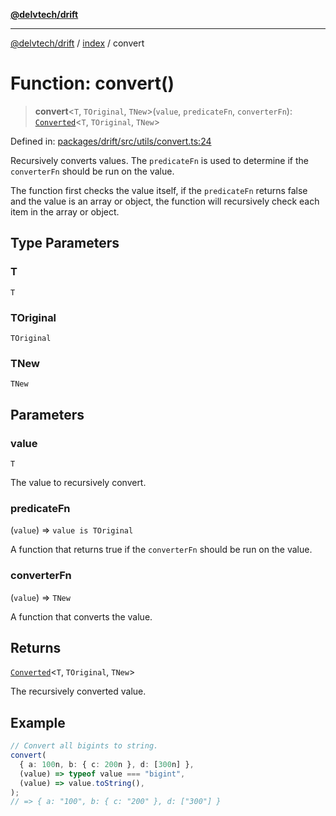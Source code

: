 [**@delvtech/drift**](../../README.md)

***

[@delvtech/drift](../../README.md) / [index](../README.md) / convert

# Function: convert()

> **convert**\<`T`, `TOriginal`, `TNew`\>(`value`, `predicateFn`, `converterFn`): [`Converted`](../type-aliases/Converted.md)\<`T`, `TOriginal`, `TNew`\>

Defined in: [packages/drift/src/utils/convert.ts:24](https://github.com/delvtech/drift/blob/95370f81f9813e8d583ed884b0b07657be0d8f2c/packages/drift/src/utils/convert.ts#L24)

Recursively converts values. The `predicateFn` is
used to determine if the `converterFn` should be run on the value.

The function first checks the value itself, if the `predicateFn` returns
false and the value is an array or object, the function will recursively
check each item in the array or object.

## Type Parameters

### T

`T`

### TOriginal

`TOriginal`

### TNew

`TNew`

## Parameters

### value

`T`

The value to recursively convert.

### predicateFn

(`value`) => `value is TOriginal`

A function that returns true if the `converterFn` should
be run on the value.

### converterFn

(`value`) => `TNew`

A function that converts the value.

## Returns

[`Converted`](../type-aliases/Converted.md)\<`T`, `TOriginal`, `TNew`\>

The recursively converted value.

## Example

```ts
// Convert all bigints to string.
convert(
  { a: 100n, b: { c: 200n }, d: [300n] },
  (value) => typeof value === "bigint",
  (value) => value.toString(),
);
// => { a: "100", b: { c: "200" }, d: ["300"] }
```
